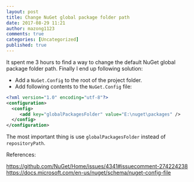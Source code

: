 ```yaml
---
layout: post
title: Change NuGet global package folder path
date: 2017-08-29 11:21
author: mazong1123
comments: true
categories: [Uncategorized]
published: true
---
```


It spent me 3 hours to find a way to change the default NuGet global package folder path. Finally I end up following solution:

- Add a `NuGet.Config` to the root of the project folder.
- Add following contents to the `NuGet.Config` file:

```xml
<?xml version="1.0" encoding="utf-8"?>
<configuration>
  <config>
     <add key="globalPackagesFolder" value="E:\nuget\packages" />
  </config>
</configuration>
```

The most important thing is use `globalPackagesFolder` instead of `repositoryPath`. 

References:

https://github.com/NuGet/Home/issues/4341#issuecomment-274224238
https://docs.microsoft.com/en-us/nuget/schema/nuget-config-file
